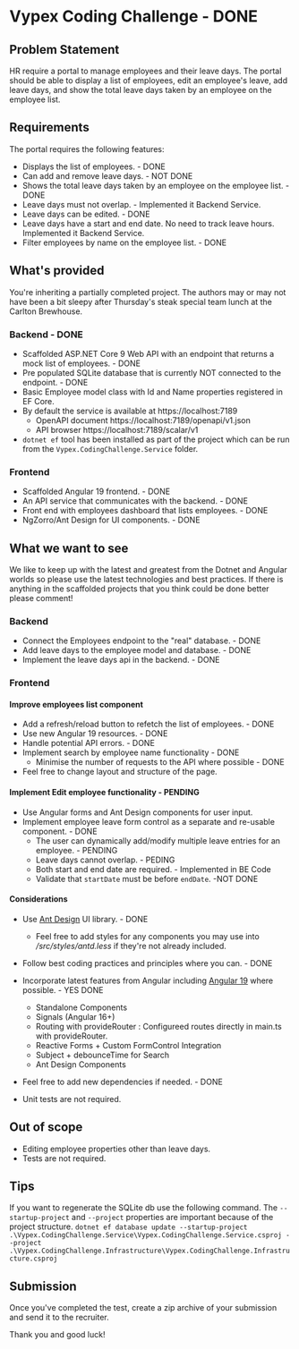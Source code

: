 # Vypex Coding Challenge - DONE 

## Problem Statement

HR require a portal to manage employees and their leave days. The portal should be able to display a list of employees, edit an employee's leave, add leave days, and show the total leave days taken by an employee on the employee list.

## Requirements

The portal requires the following features:

* Displays the list of employees. - DONE 
* Can add and remove leave days.  - NOT DONE
* Shows the total leave days taken by an employee on the employee list. - DONE
* Leave days must not overlap. - Implemented it Backend Service. 
* Leave days can be edited. - DONE
* Leave days have a start and end date. No need to track leave hours. Implemented it Backend Service. 
* Filter employees by name on the employee list. - DONE 

## What's provided

You're inheriting a partially completed project. The authors may or may not have been a bit sleepy after Thursday's steak special team lunch at the Carlton Brewhouse.

### Backend - DONE 

* Scaffolded ASP.NET Core 9 Web API with an endpoint that returns a mock list of employees.  - DONE
* Pre populated SQLite database that is currently NOT connected to the endpoint. - DONE
* Basic Employee model class with Id and Name properties registered in EF Core. 
* By default the service is available at https://localhost:7189
	* OpenAPI document https://localhost:7189/openapi/v1.json
	* API browser https://localhost:7189/scalar/v1
* `dotnet ef` tool has been installed as part of the project which can be run from the `Vypex.CodingChallenge.Service` folder.

### Frontend 

* Scaffolded Angular 19 frontend. - DONE
* An API service that communicates with the backend. - DONE 
* Front end with employees dashboard that lists employees. - DONE
* NgZorro/Ant Design for UI components. - DONE 

## What we want to see

We like to keep up with the latest and greatest from the Dotnet and Angular worlds so please use the latest technologies and best practices.
If there is anything in the scaffolded projects that you think could be done better please comment!

### Backend

* Connect the Employees endpoint to the "real" database. - DONE
* Add leave days to the employee model and database. - DONE 
* Implement the leave days api in the backend. - DONE 

### Frontend

#### Improve employees list component
* Add a refresh/reload button to refetch the list of employees. - DONE 
* Use new Angular 19 resources. - DONE 
* Handle potential API errors. - DONE
* Implement search by employee name functionality - DONE 
	* Minimise the number of requests to the API where possible - DONE 
* Feel free to change layout and structure of the page. 

#### Implement Edit employee functionality - PENDING 
* Use Angular forms and Ant Design components for user input. 
* Implement employee leave form control as a separate and re-usable component.  - DONE 
    * The user can dynamically add/modify multiple leave entries for an employee. - PENDING 
    * Leave days cannot overlap. - PEDING 
    * Both start and end date are required. - Implemented in BE Code 
    * Validate that `startDate` must be before `endDate`. -NOT DONE

#### Considerations
* Use [Ant Design](https://ng.ant.design/components/overview/en) UI library.  - DONE 
  * Feel free to add styles for any components you may use into */src/styles/antd.less* if they're not already included.
* Follow best coding practices and principles where you can. - DONE 
* Incorporate latest features from Angular including [Angular 19](https://angular.love/angular-19-whats-new) where possible. - YES DONE
	*  Standalone Components
 	*  Signals (Angular 16+) 
  	*  Routing with provideRouter : Configureed routes directly in main.ts with provideRouter.
  	*  Reactive Forms + Custom FormControl Integration
  	*  Subject + debounceTime for Search
  	*  Ant Design Components <nz-table>
   
* Feel free to add new dependencies if needed. - DONE 
* Unit tests are not required. 

## Out of scope

* Editing employee properties other than leave days. 
* Tests are not required.

## Tips

If you want to regenerate the SQLite db use the following command. The `--startup-project` and `--project` properties are important because of the project structure.
`dotnet ef database update --startup-project .\Vypex.CodingChallenge.Service\Vypex.CodingChallenge.Service.csproj --project .\Vypex.CodingChallenge.Infrastructure\Vypex.CodingChallenge.Infrastructure.csproj`

## Submission
Once you've completed the test, create a zip archive of your submission and send it to the recruiter.

Thank you and good luck!
